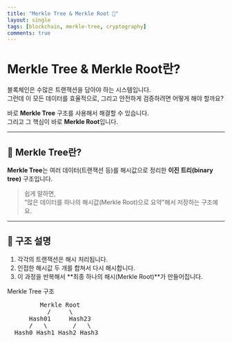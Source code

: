 ```yaml
---
title: "Merkle Tree & Merkle Root 🌲"
layout: single
tags: [blockchain, merkle-tree, cryptography]
comments: true
---
```


# Merkle Tree & Merkle Root란?

블록체인은 수많은 트랜잭션을 담아야 하는 시스템입니다.  
그런데 이 모든 데이터를 효율적으로, 그리고 안전하게 검증하려면 어떻게 해야 할까요?

바로 **Merkle Tree** 구조를 사용해서 해결할 수 있습니다.  
그리고 그 핵심이 바로 **Merkle Root**입니다.

---

## 📘 Merkle Tree란?

**Merkle Tree**는 여러 데이터(트랜잭션 등)를 해시값으로 정리한 **이진 트리(binary tree)** 구조입니다.

> 쉽게 말하면,  
> "많은 데이터를 하나의 해시값(Merkle Root)으로 요약"해서 저장하는 구조예요.

---

## 🌳 구조 설명

1. 각각의 트랜잭션은 해시 처리됩니다.
2. 인접한 해시값 두 개를 합쳐서 다시 해시합니다.
3. 이 과정을 반복해서 **최종 하나의 해시(Merkle Root)**가 만들어집니다.

Merkle Tree 구조

<pre style="font-family: monospace; font-size: 14px;">
         Merkle Root
           /     \
      Hash01     Hash23
      /   \       /   \
  Hash0 Hash1 Hash2 Hash3
</pre>
